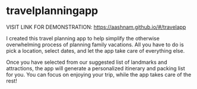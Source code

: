 # travelplanningapp

VISIT LINK FOR DEMONSTRATION: https://aashnam.github.io/#/travelapp 

I created this travel planning app to help simplify the otherwise overwhelming process of planning family vacations. All you have to do is pick a location, select dates, and let the app take care of everything else.

Once you have selected from our suggested list of landmarks and attractions, the app will generate a personalized itinerary and packing list for you. You can focus on enjoying your trip, while the app takes care of the rest!
